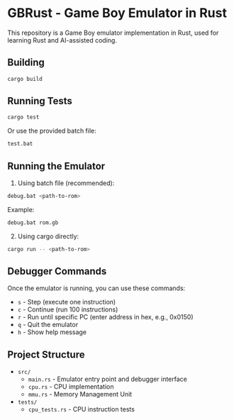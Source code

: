 # GBRust - Game Boy Emulator in Rust

This repository is a Game Boy emulator implementation in Rust, used for learning Rust and AI-assisted coding.

## Building

```bash
cargo build
```

## Running Tests

```bash
cargo test
```

Or use the provided batch file:
```bash
test.bat
```

## Running the Emulator

1. Using batch file (recommended):
```bash
debug.bat <path-to-rom>
```
Example:
```bash
debug.bat rom.gb
```

2. Using cargo directly:
```bash
cargo run -- <path-to-rom>
```

## Debugger Commands

Once the emulator is running, you can use these commands:
- `s` - Step (execute one instruction)
- `c` - Continue (run 100 instructions)
- `r` - Run until specific PC (enter address in hex, e.g., 0x0150)
- `q` - Quit the emulator
- `h` - Show help message

## Project Structure

- `src/`
  - `main.rs` - Emulator entry point and debugger interface
  - `cpu.rs` - CPU implementation
  - `mmu.rs` - Memory Management Unit
- `tests/`
  - `cpu_tests.rs` - CPU instruction tests
